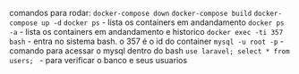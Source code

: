 comandos para rodar:
```docker-compose down```
```docker-compose build```
```docker-compose up -d```
```docker ps``` - lista os containers em andandamento
```docker ps -a``` - lista os containers em andandamento e historico
```docker exec -ti 357 bash``` - entra no sistema bash. o 357 é o id do container
```mysql -u root -p``` - comando para acessar o mysql dentro do bash
```use laravel; select * from users; ``` - para verificar o banco e seus usuarios
